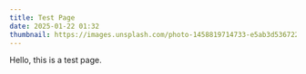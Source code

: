 ```yaml
---
title: Test Page
date: 2025-01-22 01:32
thumbnail: https://images.unsplash.com/photo-1458819714733-e5ab3d536722?q=80&w=1887&auto=format&fit=crop&ixlib=rb-4.0.3&ixid=M3wxMjA3fDB8MHxwaG90by1wYWdlfHx8fGVufDB8fHx8fA%3D%3D
---
```

Hello, this is a test page.
